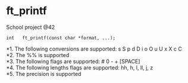 # ft_printf
School project @42

` int	ft_printf(const char *format, ...); `

*1. The following conversions are supported: s S p d D i o O u U x X c C  
*2. The %% is supported  
*3. The following flags are supported: # 0 - + [SPACE]  
*4. The following lengths flags are supported: hh, h, l, ll, j, z  
*5. The precision is supported  

